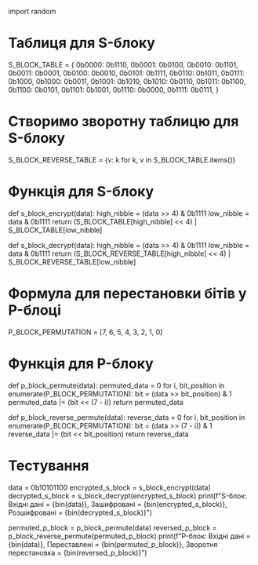 import random

# Таблиця для S-блоку
S_BLOCK_TABLE = {
    0b0000: 0b1110, 0b0001: 0b0100, 0b0010: 0b1101, 0b0011: 0b0001,
    0b0100: 0b0010, 0b0101: 0b1111, 0b0110: 0b1011, 0b0111: 0b1000,
    0b1000: 0b0011, 0b1001: 0b1010, 0b1010: 0b0110, 0b1011: 0b1100,
    0b1100: 0b0101, 0b1101: 0b1001, 0b1110: 0b0000, 0b1111: 0b0111,
}

# Створимо зворотну таблицю для S-блоку
S_BLOCK_REVERSE_TABLE = {v: k for k, v in S_BLOCK_TABLE.items()}

# Функція для S-блоку
def s_block_encrypt(data):
    high_nibble = (data >> 4) & 0b1111
    low_nibble = data & 0b1111
    return (S_BLOCK_TABLE[high_nibble] << 4) | S_BLOCK_TABLE[low_nibble]

def s_block_decrypt(data):
    high_nibble = (data >> 4) & 0b1111
    low_nibble = data & 0b1111
    return (S_BLOCK_REVERSE_TABLE[high_nibble] << 4) | S_BLOCK_REVERSE_TABLE[low_nibble]

# Формула для перестановки бітів у P-блоці
P_BLOCK_PERMUTATION = [7, 6, 5, 4, 3, 2, 1, 0]

# Функція для P-блоку
def p_block_permute(data):
    permuted_data = 0
    for i, bit_position in enumerate(P_BLOCK_PERMUTATION):
        bit = (data >> bit_position) & 1
        permuted_data |= (bit << (7 - i))
    return permuted_data

def p_block_reverse_permute(data):
    reverse_data = 0
    for i, bit_position in enumerate(P_BLOCK_PERMUTATION):
        bit = (data >> (7 - i)) & 1
        reverse_data |= (bit << bit_position)
    return reverse_data

# Тестування
data = 0b10101100
encrypted_s_block = s_block_encrypt(data)
decrypted_s_block = s_block_decrypt(encrypted_s_block)
print(f"S-блок: Вхідні дані = {bin(data)}, Зашифровані = {bin(encrypted_s_block)}, Розшифровані = {bin(decrypted_s_block)}")

permuted_p_block = p_block_permute(data)
reversed_p_block = p_block_reverse_permute(permuted_p_block)
print(f"P-блок: Вхідні дані = {bin(data)}, Переставлені = {bin(permuted_p_block)}, Зворотня перестановка = {bin(reversed_p_block)}")


